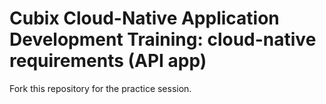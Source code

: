 # Cubix Cloud-Native Application Development Training: cloud-native requirements (API app)
Fork this repository for the practice session.
